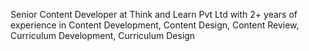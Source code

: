Senior Content Developer at Think and Learn Pvt Ltd with 2+ years of experience in Content Development, Content Design, Content Review, Curriculum Development, Curriculum Design
